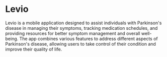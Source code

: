 # Levio

Levio is a mobile application designed to assist individuals with Parkinson's disease in managing their symptoms, tracking medication schedules, and providing resources for better symptom management and overall well-being. The app combines various features to address different aspects of Parkinson's disease, allowing users to take control of their condition and improve their quality of life.
